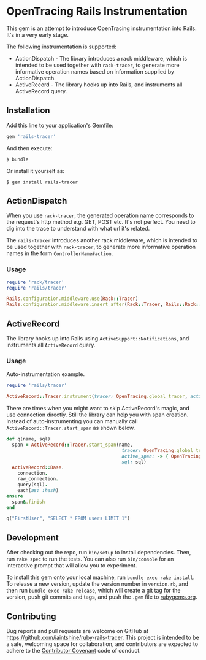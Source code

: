 # OpenTracing Rails Instrumentation

This gem is an attempt to introduce OpenTracing instrumentation into Rails. It's in a very early stage. 

The following instrumentation is supported:

* ActionDispatch - The library introduces a rack middleware, which is intended to be used together with `rack-tracer`, to generate more informative operation names based on information supplied by ActionDispatch.
* ActiveRecord - The library hooks up into Rails, and instruments all ActiveRecord query. 

## Installation

Add this line to your application's Gemfile:

```ruby
gem 'rails-tracer'
```

And then execute:

    $ bundle

Or install it yourself as:

    $ gem install rails-tracer

## ActionDispatch 

When you use `rack-tracer`, the generated operation name corresponds to the request's http method e.g. GET, POST etc.
It's not perfect. You need to dig into the trace to understand with what url it's related. 

The `rails-tracer` introduces another rack middleware, which is intended to be used together with `rack-tracer`, to generate more informative operation names in the form `ControllerName#action`.

### Usage

```ruby
require 'rack/tracer'
require 'rails/tracer'

Rails.configuration.middleware.use(Rack::Tracer)
Rails.configuration.middleware.insert_after(Rack::Tracer, Rails::Rack::Tracer)
```

## ActiveRecord

The library hooks up into Rails using `ActiveSupport::Notifications`, and instruments all `ActiveRecord` query. 

### Usage

Auto-instrumentation example. 

```ruby
require 'rails/tracer'

ActiveRecord::Tracer.instrument(tracer: OpenTracing.global_tracer, active_span: -> { OpenTracing.global_tracer.active_span })
```

There are times when you might want to skip ActiveRecord's magic, and use connection directly. Still the library 
can help you with span creation. Instead of auto-instrumenting you can manually call `ActiveRecord::Tracer.start_span` as shown below.

```ruby
def q(name, sql)
  span = ActiveRecord::Tracer.start_span(name, 
                                          tracer: OpenTracing.global_tracer,
                                          active_span: -> { OpenTracing.global_tracer.active_span },
                                          sql: sql)
  ActiveRecord::Base.
    connection.
    raw_connection.
    query(sql).
    each(as: :hash)
ensure
  span&.finish
end

q("FirstUser", "SELECT * FROM users LIMIT 1")
```

## Development

After checking out the repo, run `bin/setup` to install dependencies. Then, run `rake spec` to run the tests. You can also run `bin/console` for an interactive prompt that will allow you to experiment.

To install this gem onto your local machine, run `bundle exec rake install`. To release a new version, update the version number in `version.rb`, and then run `bundle exec rake release`, which will create a git tag for the version, push git commits and tags, and push the `.gem` file to [rubygems.org](https://rubygems.org).

## Contributing

Bug reports and pull requests are welcome on GitHub at https://github.com/iaintshine/ruby-rails-tracer. This project is intended to be a safe, welcoming space for collaboration, and contributors are expected to adhere to the [Contributor Covenant](http://contributor-covenant.org) code of conduct.
